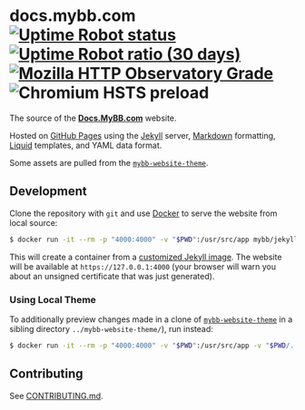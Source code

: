 # docs.mybb.com [![Uptime Robot status](https://img.shields.io/uptimerobot/status/m779165696-4574b5c91e22cbf3b9dfbcd7.svg) ![Uptime Robot ratio (30 days)](https://img.shields.io/uptimerobot/ratio/m779165696-4574b5c91e22cbf3b9dfbcd7.svg)](https://stats.uptimerobot.com/W7xgYf0vg) [![Mozilla HTTP Observatory Grade](https://img.shields.io/mozilla-observatory/grade-score/docs.mybb.com.svg)](https://observatory.mozilla.org/analyze/docs.mybb.com) ![Chromium HSTS preload](https://img.shields.io/hsts/preload/docs.mybb.com.svg)

The source of the [**Docs.MyBB.com**](https://docs.mybb.com) website.

Hosted on [GitHub Pages](https://pages.github.com/) using the [Jekyll](https://jekyllrb.com/) server, [Markdown](https://daringfireball.net/projects/markdown/) formatting, [Liquid](https://shopify.github.io/liquid/) templates, and YAML data format.

Some assets are pulled from the [`mybb-website-theme`](https://github.com/mybb/mybb-website-theme/).

## Development

Clone the repository with `git` and use [Docker](https://www.docker.com/get-started) to serve the website from local source:
```sh
$ docker run -it --rm -p "4000:4000" -v "$PWD":/usr/src/app mybb/jekyll-docker
```
This will create a container from a [customized Jekyll image](https://github.com/mybb/jekyll-docker). The website will be available at `https://127.0.0.1:4000` (your browser will warn you about an unsigned certificate that was just generated).

### Using Local Theme
To additionally preview changes made in a clone of [`mybb-website-theme`](https://github.com/mybb/mybb-website-theme/) in a sibling directory `../mybb-website-theme/`), run instead:
```sh
$ docker run -it --rm -p "4000:4000" -v "$PWD":/usr/src/app -v "$PWD/../mybb-website-theme":/usr/src/app/_themes/theme mybb/jekyll-docker
```

## Contributing

See [CONTRIBUTING.md](/CONTRIBUTING.md).
